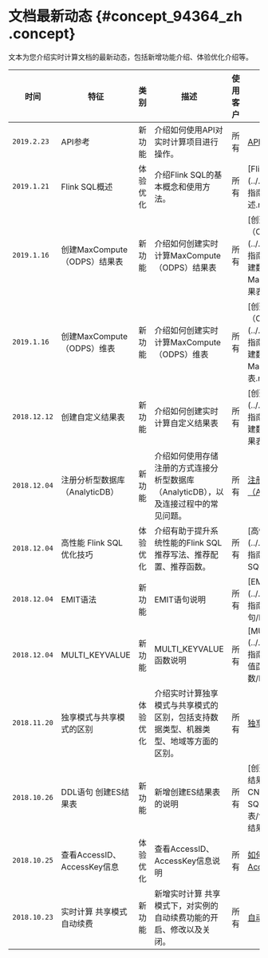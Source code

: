 # 文档最新动态 {#concept_94364_zh .concept}

文本为您介绍实时计算文档的最新动态，包括新增功能介绍、体验优化介绍等。

|时间|特征|类别|描述|使用客户|产品文档|
|--|--|--|--|----|----|
|`2019.2.23`|API参考|新功能|介绍如何使用API对实时计算项目进行操作。|所有|[API参考](../../../../../cn.zh-CN/API参考/简介.md#)|
|`2019.1.21`|Flink SQL概述|体验优化|介绍Flink SQL的基本概念和使用方法。|所有|[Flink SQL概述](../../../../../cn.zh-CN/使用指南/Flink SQL/Flink SQL概述.md#)|
|`2019.1.16`|创建MaxCompute（ODPS）结果表|新功能|介绍如何创建实时计算MaxCompute（ODPS）结果表|所有|[创建MaxCompute（ODPS）结果表](../../../../../cn.zh-CN/使用指南/Flink SQL/DDL语句/创建数据结果表/创建MaxCompute（ODPS）结果表.md#)|
|`2019.1.16`|创建MaxCompute（ODPS）维表|新功能|介绍如何创建实时计算MaxCompute（ODPS）维表|所有|[创建MaxCompute（ODPS）维表](../../../../../cn.zh-CN/使用指南/Flink SQL/DDL语句/创建数据维表/创建MaxCompute（ODPS）维表.md#)|
|`2018.12.12`|创建自定义结果表|新功能|介绍如何创建实时计算自定义结果表|所有|[创建自定义结果表](../../../../../cn.zh-CN/使用指南/Flink SQL/DDL语句/创建数据结果表/创建自定义结果表.md#)|
|`2018.12.04`|注册分析型数据库（AnalyticDB）|新功能|介绍如何使用存储注册的方式连接分析型数据库（AnalyticDB），以及连接过程中的常见问题。|所有|[注册分析型数据库（AnalyticDB）](../../../../../cn.zh-CN/使用指南/数据存储/注册数据存储/注册分析型数据库（AnalyticDB）.md#)|
|`2018.12.04`|高性能 Flink SQL优化技巧|体验优化|介绍有助于提升系统性能的Flink SQL 推荐写法、推荐配置、推荐函数。|所有|[高性能Flink SQL优化技巧](../../../../../cn.zh-CN/使用指南/配置调优/高性能Flink SQL优化技巧.md#)|
|`2018.12.04`|EMIT语法|新功能|EMIT语句说明|所有|[EMIT语句](../../../../../cn.zh-CN/使用指南/Flink SQL/QUERY语句/EMIT语句.md#)|
|`2018.12.04`|MULTI\_KEYVALUE|新功能|MULTI\_KEYVALUE函数说明|所有|[MULTI\_KEYVALUE](../../../../../cn.zh-CN/使用指南/Flink SQL/内置函数/表值函数/MULTI_KEYVALUE.md#)|
|`2018.11.20`|独享模式与共享模式的区别|体验优化|介绍实时计算独享模式与共享模式的区别，包括支持数据类型、机器类型、地域等方面的区别。|所有|[独享模式与共享模式的区别](cn.zh-CN/产品简介/产品模式/独享模式与共享模式的区别.md#)|
|`2018.10.26`|DDL语句 创建ES结果表|新功能|新增创建ES结果表的说明|所有|[创建ElasticSearch（ES）结果表](../../../../../cn.zh-CN/使用指南/Flink SQL/DDL语句/创建数据结果表/创建ElasticSearch（ES）结果表.md#) |
|`2018.10.25`|查看AccessID、AccessKey信息|体验优化|查看AccessID、AccessKey信息说明|所有| [如何查看AccessID、AccessKey信息](https://help.aliyun.com/knowledge_detail/94557.html) |
|`2018.10.23`|实时计算 共享模式自动续费|新功能|新增实时计算 共享模式下，对实例的自动续费功能的开启、修改以及关闭。|所有| [自动续费](../../../../../cn.zh-CN/产品定价/自动续费.md#)|

